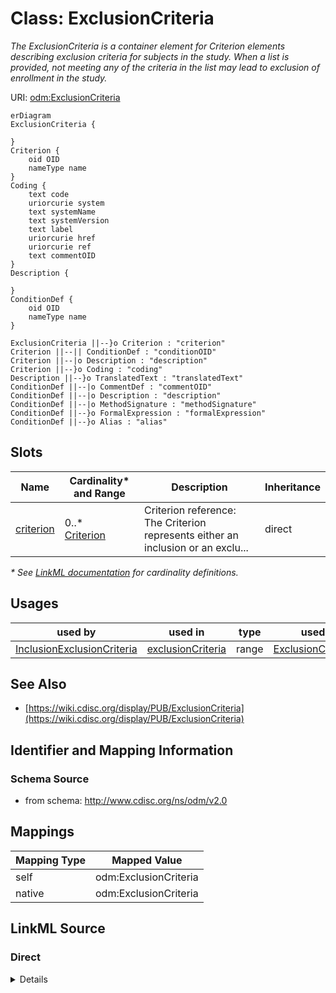 # Class: ExclusionCriteria

_The ExclusionCriteria is a container element for Criterion elements describing exclusion criteria for subjects in the study. When a list is provided, not meeting any of the criteria in the list may lead to exclusion of enrollment in the study._




URI: [odm:ExclusionCriteria](http://www.cdisc.org/ns/odm/v2.0/ExclusionCriteria)


```mermaid
erDiagram
ExclusionCriteria {

}
Criterion {
    oid OID  
    nameType name  
}
Coding {
    text code  
    uriorcurie system  
    text systemName  
    text systemVersion  
    text label  
    uriorcurie href  
    uriorcurie ref  
    text commentOID  
}
Description {

}
ConditionDef {
    oid OID  
    nameType name  
}

ExclusionCriteria ||--}o Criterion : "criterion"
Criterion ||--|| ConditionDef : "conditionOID"
Criterion ||--|o Description : "description"
Criterion ||--}o Coding : "coding"
Description ||--}o TranslatedText : "translatedText"
ConditionDef ||--|o CommentDef : "commentOID"
ConditionDef ||--|o Description : "description"
ConditionDef ||--|o MethodSignature : "methodSignature"
ConditionDef ||--}o FormalExpression : "formalExpression"
ConditionDef ||--}o Alias : "alias"

```



<!-- no inheritance hierarchy -->


## Slots

| Name | Cardinality* and Range | Description | Inheritance |
| ---  | --- | --- | --- |
| [criterion](criterion.md) | 0..* <br/> [Criterion](Criterion.md) | Criterion reference: The Criterion represents either an inclusion or an exclu... | direct |

_* See [LinkML documentation](https://linkml.io/linkml/schemas/slots.html#slot-cardinality) for cardinality definitions._




## Usages

| used by | used in | type | used |
| ---  | --- | --- | --- |
| [InclusionExclusionCriteria](InclusionExclusionCriteria.md) | [exclusionCriteria](exclusionCriteria.md) | range | [ExclusionCriteria](ExclusionCriteria.md) |






## See Also

* [https://wiki.cdisc.org/display/PUB/ExclusionCriteria](https://wiki.cdisc.org/display/PUB/ExclusionCriteria)

## Identifier and Mapping Information







### Schema Source


* from schema: http://www.cdisc.org/ns/odm/v2.0





## Mappings

| Mapping Type | Mapped Value |
| ---  | ---  |
| self | odm:ExclusionCriteria |
| native | odm:ExclusionCriteria |





## LinkML Source

<!-- TODO: investigate https://stackoverflow.com/questions/37606292/how-to-create-tabbed-code-blocks-in-mkdocs-or-sphinx -->

### Direct

<details>
```yaml
name: ExclusionCriteria
description: The ExclusionCriteria is a container element for Criterion elements describing
  exclusion criteria for subjects in the study. When a list is provided, not meeting
  any of the criteria in the list may lead to exclusion of enrollment in the study.
from_schema: http://www.cdisc.org/ns/odm/v2.0
see_also:
- https://wiki.cdisc.org/display/PUB/ExclusionCriteria
rank: 1000
slots:
- criterion
slot_usage:
  criterion:
    name: criterion
    multivalued: true
    domain_of:
    - InclusionCriteria
    - ExclusionCriteria
    range: Criterion
    inlined: true
    inlined_as_list: true
class_uri: odm:ExclusionCriteria

```
</details>

### Induced

<details>
```yaml
name: ExclusionCriteria
description: The ExclusionCriteria is a container element for Criterion elements describing
  exclusion criteria for subjects in the study. When a list is provided, not meeting
  any of the criteria in the list may lead to exclusion of enrollment in the study.
from_schema: http://www.cdisc.org/ns/odm/v2.0
see_also:
- https://wiki.cdisc.org/display/PUB/ExclusionCriteria
rank: 1000
slot_usage:
  criterion:
    name: criterion
    multivalued: true
    domain_of:
    - InclusionCriteria
    - ExclusionCriteria
    range: Criterion
    inlined: true
    inlined_as_list: true
attributes:
  criterion:
    name: criterion
    description: 'Criterion reference: The Criterion represents either an inclusion
      or an exclusion criterion, depending on the parent element (i.e., InclusionCriteria,
      ExclusionCriteria).'
    from_schema: http://www.cdisc.org/ns/odm/v2.0
    rank: 1000
    multivalued: true
    alias: criterion
    owner: ExclusionCriteria
    domain_of:
    - InclusionCriteria
    - ExclusionCriteria
    range: Criterion
    inlined: true
    inlined_as_list: true
class_uri: odm:ExclusionCriteria

```
</details>